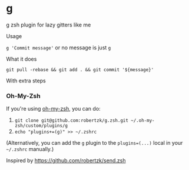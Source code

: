 # g
g zsh plugin for lazy gitters like me

Usage

`g 'Commit message'` or no message is just `g`

What it does

`git pull -rebase && git add . && git commit '${message}'`

With extra steps

### Oh-My-Zsh

If you're using [oh-my-zsh](https://github.com/robbyrussell/oh-my-zsh), you can do:

1. `git clone git@github.com:robertzk/g.zsh.git ~/.oh-my-zsh/custom/plugins/g`
2. `echo "plugins+=(g)" >> ~/.zshrc`

(Alternatively, you can add the `g` plugin to the `plugins=(...)` local in your `~/.zshrc` manually.)

Inspired by https://github.com/robertzk/send.zsh
